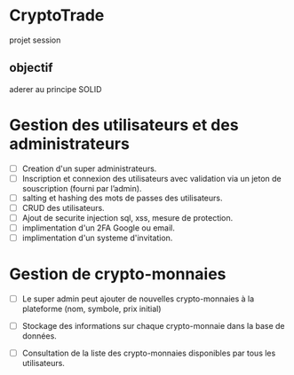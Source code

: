 # CryptoTrade
projet session
## objectif
aderer au principe SOLID

# Gestion des utilisateurs et des administrateurs
- [ ] Creation d'un super administrateurs.
- [ ] Inscription et connexion des utilisateurs avec validation via un jeton de souscription (fourni par l’admin).
- [ ] salting et hashing des mots de passes des utilisateurs.
- [ ] CRUD des utilisateurs.
- [ ] Ajout de securite injection sql, xss, mesure de protection.
- [ ] implimentation d'un 2FA Google ou email.
- [ ] implimentation d'un systeme d'invitation.

# Gestion de crypto-monnaies
- [ ] Le super admin peut ajouter de nouvelles crypto-monnaies à la plateforme (nom, symbole, prix initial)
- [ ] Stockage des informations sur chaque crypto-monnaie dans la base de données.
- [ ] Consultation de la liste des crypto-monnaies disponibles par tous les utilisateurs.


